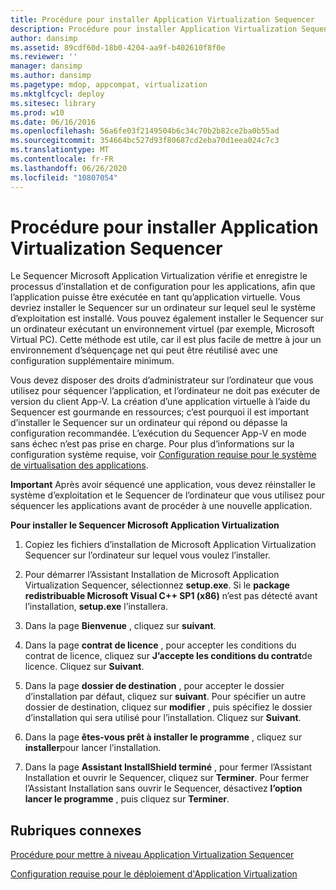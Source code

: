 ```yaml
---
title: Procédure pour installer Application Virtualization Sequencer
description: Procédure pour installer Application Virtualization Sequencer
author: dansimp
ms.assetid: 89cdf60d-18b0-4204-aa9f-b402610f8f0e
ms.reviewer: ''
manager: dansimp
ms.author: dansimp
ms.pagetype: mdop, appcompat, virtualization
ms.mktglfcycl: deploy
ms.sitesec: library
ms.prod: w10
ms.date: 06/16/2016
ms.openlocfilehash: 56a6fe03f2149504b6c34c70b2b82ce2ba0b55ad
ms.sourcegitcommit: 354664bc527d93f80687cd2eba70d1eea024c7c3
ms.translationtype: MT
ms.contentlocale: fr-FR
ms.lasthandoff: 06/26/2020
ms.locfileid: "10807054"
---
```

# Procédure pour installer Application Virtualization Sequencer


Le Sequencer Microsoft Application Virtualization vérifie et enregistre le processus d’installation et de configuration pour les applications, afin que l’application puisse être exécutée en tant qu’application virtuelle. Vous devriez installer le Sequencer sur un ordinateur sur lequel seul le système d’exploitation est installé. Vous pouvez également installer le Sequencer sur un ordinateur exécutant un environnement virtuel (par exemple, Microsoft Virtual PC). Cette méthode est utile, car il est plus facile de mettre à jour un environnement d’séquençage net qui peut être réutilisé avec une configuration supplémentaire minimum.

Vous devez disposer des droits d’administrateur sur l’ordinateur que vous utilisez pour séquencer l’application, et l’ordinateur ne doit pas exécuter de version du client App-V. La création d’une application virtuelle à l’aide du Sequencer est gourmande en ressources; c’est pourquoi il est important d’installer le Sequencer sur un ordinateur qui répond ou dépasse la configuration recommandée. L’exécution du Sequencer App-V en mode sans échec n’est pas prise en charge. Pour plus d’informations sur la configuration système requise, voir [Configuration requise pour le système de virtualisation des applications](application-virtualization-system-requirements.md).

**Important**  Après avoir séquencé une application, vous devez réinstaller le système d’exploitation et le Sequencer de l’ordinateur que vous utilisez pour séquencer les applications avant de procéder à une nouvelle application.

 

**Pour installer le Sequencer Microsoft Application Virtualization**

1.  Copiez les fichiers d’installation de Microsoft Application Virtualization Sequencer sur l’ordinateur sur lequel vous voulez l’installer.

2.  Pour démarrer l’Assistant Installation de Microsoft Application Virtualization Sequencer, sélectionnez **setup.exe**. Si le **package redistribuable Microsoft Visual C++ SP1 (x86)** n’est pas détecté avant l’installation, **setup.exe** l’installera.

3.  Dans la page **Bienvenue** , cliquez sur **suivant**.

4.  Dans la page **contrat de licence** , pour accepter les conditions du contrat de licence, cliquez sur **J’accepte les conditions du contrat**de licence. Cliquez sur **Suivant**.

5.  Dans la page **dossier de destination** , pour accepter le dossier d’installation par défaut, cliquez sur **suivant**. Pour spécifier un autre dossier de destination, cliquez sur **modifier** , puis spécifiez le dossier d’installation qui sera utilisé pour l’installation. Cliquez sur **Suivant**.

6.  Dans la page **êtes-vous prêt à installer le programme** , cliquez sur **installer**pour lancer l’installation.

7.  Dans la page **Assistant InstallShield terminé** , pour fermer l’Assistant Installation et ouvrir le Sequencer, cliquez sur **Terminer**. Pour fermer l’Assistant Installation sans ouvrir le Sequencer, désactivez **l’option lancer le programme** , puis cliquez sur **Terminer**.

## Rubriques connexes


[Procédure pour mettre à niveau Application Virtualization Sequencer](how-to-upgrade-the-application-virtualization-sequencer.md)

[Configuration requise pour le déploiement d'Application Virtualization](application-virtualization-deployment-requirements.md)

 

 





